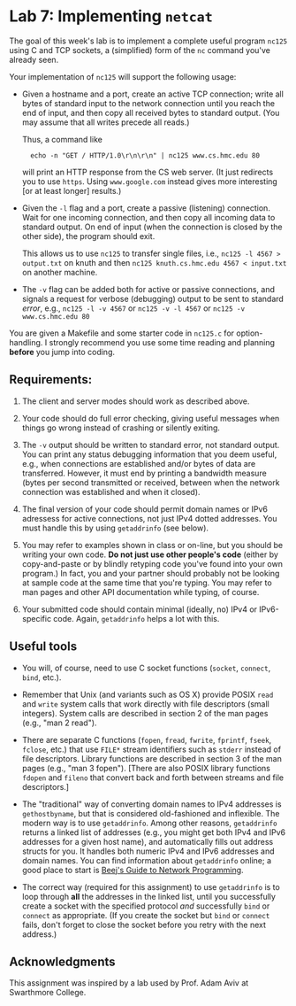 # Lab 7: Implementing `netcat`

The goal of this week's lab is to implement a complete useful program `nc125` using C and TCP sockets, a (simplified) form of the `nc` command you've already seen.

Your implementation of `nc125` will support the following usage:

* Given a hostname and a port, create an active TCP connection; write all bytes of standard input to the network connection until you reach the end of input, and then copy all received bytes to standard output. (You may assume that all writes precede all reads.)

    Thus, a command like 
    
        echo -n "GET / HTTP/1.0\r\n\r\n" | nc125 www.cs.hmc.edu 80 
        
    will print an HTTP response from the CS web server. (It just redirects you to use `https`. Using `www.google.com` instead gives more interesting [or at least longer] results.)

* Given the `-l` flag and a port, create a passive (listening) connection. Wait for one incoming connection, and then copy all incoming data to standard output. On end of input (when the connection is closed by the other side), the program should exit.

    This allows us to use `nc125` to transfer single files, i.e., `nc125 -l 4567 > output.txt` on knuth and then `nc125 knuth.cs.hmc.edu 4567 < input.txt` on another machine.

* The `-v` flag can be added both for active or passive connections, and signals a request for verbose (debugging) output to be sent to standard *error*, e.g., `nc125 -l -v 4567` or `nc125 -v -l 4567` or `nc125 -v www.cs.hmc.edu 80`


You are given a Makefile and some starter code in `nc125.c` for option-handling.  I strongly recommend you use some time reading and planning **before** you jump into coding.

## Requirements:

1. The client and server modes should work as described above.

2. Your code should do full error checking, giving useful messages when things go wrong instead of crashing or silently exiting.

3. The `-v` output should be written to standard error, not standard output. You can print any status debugging information that you deem useful, e.g., when connections are established and/or bytes of data are transferred. However, it must end by printing a bandwidth measure (bytes per second transmitted or received, between when the network connection was established and when it closed).

4. The final version of your code should permit domain names or IPv6 adressess for active connections, not just IPv4 dotted addresses. You must handle this by using `getaddrinfo` (see below).

5. You may refer to examples shown in class or on-line, but you should be writing your own code. **Do not just use other people's code** (either by copy-and-paste or by blindly retyping code you've found into your own program.) In fact, you and your partner should probably not be looking at sample code at the same time that you're typing. You may refer to man pages and other API documentation while typing, of course.

6. Your submitted code should contain minimal (ideally, no) IPv4 or IPv6-specific code. Again, `getaddrinfo` helps a lot with this.

## Useful tools

* You will, of course, need to use C socket functions (`socket`, `connect`, `bind`, etc.). 

* Remember that Unix (and variants such as OS X) provide POSIX `read` and `write` system calls that work directly with file descriptors (small integers). System calls are described in section 2 of the man pages (e.g., "man 2 read").

* There are separate C functions (`fopen`, `fread`, `fwrite`, `fprintf`, `fseek`, `fclose`, etc.) that use `FILE*` stream identifiers such as `stderr` instead of file descriptors. Library functions are described in section 3 of the man pages (e.g., "man 3 fopen"). [There are also POSIX library functions `fdopen` and `fileno` that convert back and forth between streams and file descriptors.]

* The "traditional" way of converting domain names to IPv4 addresses is `gethostbyname`, but that is considered old-fashioned and inflexible. The modern way is to use `getaddrinfo`. Among other reasons, `getaddrinfo` returns a linked list of addresses (e.g., you might get both IPv4 and IPv6 addresses for a given host name), and automatically fills out address structs for you. It handles both numeric IPv4 and IPv6 addresses and domain names. You can find information about `getaddrinfo` online; a good place to start is [Beej's Guide to Network Programming](http://beej.us/guide/bgnet/output/html/multipage/syscalls.html).

* The correct way (required for this assignment) to use `getaddrinfo` is to loop through **all** the addresses in the linked list, until you successfully create a socket with the specified protocol *and* successfully `bind` or `connect` as appropriate. (If you create the socket but `bind` or `connect` fails, don't forget to close the socket before you retry with the next address.)

## Acknowledgments

This assignment was inspired by a lab used by Prof. Adam Aviv at Swarthmore College.
